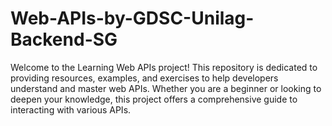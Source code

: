 # Web-APIs-by-GDSC-Unilag-Backend-SG
Welcome to the Learning Web APIs project! This repository is dedicated to providing resources, examples, and exercises to help developers understand and master web APIs. Whether you are a beginner or looking to deepen your knowledge, this project offers a comprehensive guide to interacting with various APIs.

